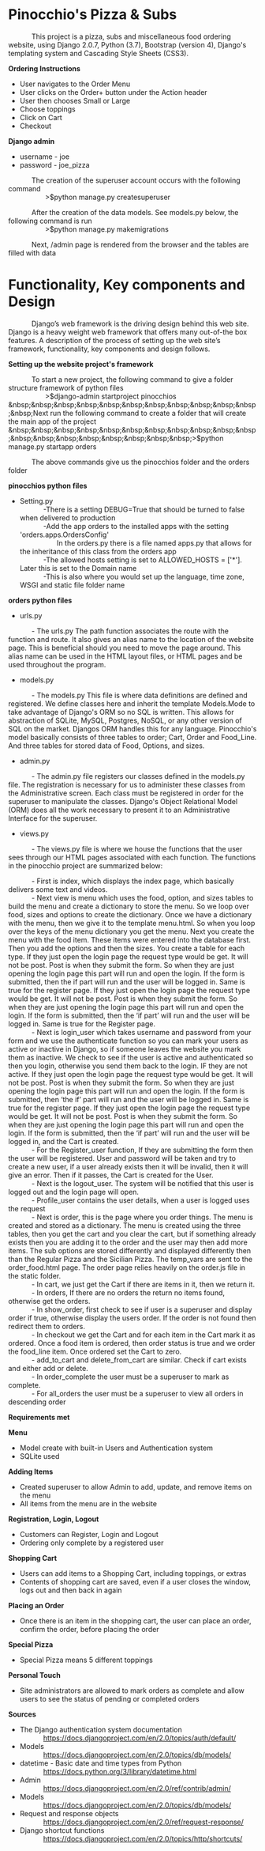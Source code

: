 # Pinocchio's Pizza & Subs  

&nbsp;&nbsp;&nbsp;&nbsp;&nbsp;&nbsp;&nbsp;&nbsp;&nbsp;&nbsp;&nbsp;&nbsp;This project is a pizza, subs and miscellaneous food ordering website, using Django 2.0.7, Python (3.7), Bootstrap (version 4), Django's templating system and Cascading Style Sheets (CSS3).

**Ordering Instructions**

* User navigates to the Order Menu
* User clicks on the Order+ button under the Action header
* User then chooses Small or Large
* Choose toppings
* Click on Cart
* Checkout

**Django admin**

* username - joe
* password - joe_pizza

&nbsp;&nbsp;&nbsp;&nbsp;&nbsp;&nbsp;&nbsp;&nbsp;&nbsp;&nbsp;&nbsp;&nbsp;The creation of the superuser account occurs with the following command    
&nbsp;&nbsp;&nbsp;&nbsp;&nbsp;&nbsp;&nbsp;&nbsp;&nbsp;&nbsp;&nbsp;&nbsp;&nbsp;&nbsp;&nbsp;&nbsp;&nbsp;&nbsp;&nbsp;>$python manage.py createsuperuser  

&nbsp;&nbsp;&nbsp;&nbsp;&nbsp;&nbsp;&nbsp;&nbsp;&nbsp;&nbsp;&nbsp;&nbsp;After the creation of the data models. See models.py below, the following command is run  
&nbsp;&nbsp;&nbsp;&nbsp;&nbsp;&nbsp;&nbsp;&nbsp;&nbsp;&nbsp;&nbsp;&nbsp;&nbsp;&nbsp;&nbsp;&nbsp;&nbsp;&nbsp;&nbsp;>$python manage.py makemigrations  

&nbsp;&nbsp;&nbsp;&nbsp;&nbsp;&nbsp;&nbsp;&nbsp;&nbsp;&nbsp;&nbsp;&nbsp;Next, /admin page is rendered from the browser and the tables are filled with data
# Functionality, Key components and Design

&nbsp;&nbsp;&nbsp;&nbsp;&nbsp;&nbsp;&nbsp;&nbsp;&nbsp;&nbsp;&nbsp;&nbsp;Django’s web framework is the driving design behind this web site.  Django is a heavy weight web framework that offers many out-of-the box features.  A description of the process of setting up the web site’s framework, functionality, key components and design follows.

**Setting up the website project's framework**

&nbsp;&nbsp;&nbsp;&nbsp;&nbsp;&nbsp;&nbsp;&nbsp;&nbsp;&nbsp;&nbsp;&nbsp;To start a new project, the following command to give a folder structure framework of python files   
&nbsp;&nbsp;&nbsp;&nbsp;&nbsp;&nbsp;&nbsp;&nbsp;&nbsp;&nbsp;&nbsp;&nbsp;&nbsp;&nbsp;&nbsp;&nbsp;&nbsp;&nbsp;&nbsp;>$django-admin startproject pinocchios  
&nbsp;&nbsp;&nbsp;&nbsp;&nbsp;&nbsp;&nbsp;&nbsp;&nbsp;&nbsp;&nbsp;&nbsp;Next run the following command to create a folder that will create the main app of the project  
&nbsp;&nbsp;&nbsp;&nbsp;&nbsp;&nbsp;&nbsp;&nbsp;&nbsp;&nbsp;&nbsp;&nbsp;&nbsp;&nbsp;&nbsp;&nbsp;&nbsp;&nbsp;&nbsp;>$python manage.py startapp orders  

&nbsp;&nbsp;&nbsp;&nbsp;&nbsp;&nbsp;&nbsp;&nbsp;&nbsp;&nbsp;&nbsp;&nbsp;The above commands give us the pinocchios folder and the orders folder

**pinocchios python files**

* Setting.py  
&nbsp;&nbsp;&nbsp;&nbsp;&nbsp;&nbsp;&nbsp;&nbsp;&nbsp;&nbsp;&nbsp;&nbsp;-There is a setting DEBUG=True that should be turned to false when delivered to production  
&nbsp;&nbsp;&nbsp;&nbsp;&nbsp;&nbsp;&nbsp;&nbsp;&nbsp;&nbsp;&nbsp;&nbsp;-Add the app orders to the installed apps with the setting 'orders.apps.OrdersConfig'  
&nbsp;&nbsp;&nbsp;&nbsp;&nbsp;&nbsp;&nbsp;&nbsp;&nbsp;&nbsp;&nbsp;&nbsp;&nbsp;&nbsp;&nbsp;&nbsp;&nbsp;&nbsp;&nbsp;In the orders.py there is a file named apps.py that allows for the inheritance of this class from the orders app  
&nbsp;&nbsp;&nbsp;&nbsp;&nbsp;&nbsp;&nbsp;&nbsp;&nbsp;&nbsp;&nbsp;&nbsp;-The allowed hosts setting is set to ALLOWED_HOSTS = ['*']. Later this is set to the Domain name  
&nbsp;&nbsp;&nbsp;&nbsp;&nbsp;&nbsp;&nbsp;&nbsp;&nbsp;&nbsp;&nbsp;&nbsp;-This is also where you would set up the language, time zone, WSGI and static file folder name

**orders python files**

* urls.py

&nbsp;&nbsp;&nbsp;&nbsp;&nbsp;&nbsp;&nbsp;&nbsp;&nbsp;&nbsp;&nbsp;&nbsp;- The urls.py The path function associates the route with the function and route.  It also gives an alias name to the location of the website page.  This is beneficial should you need to move the page around.  This alias name can be used in the HTML layout files, or HTML pages and be used throughout the program.

* models.py

&nbsp;&nbsp;&nbsp;&nbsp;&nbsp;&nbsp;&nbsp;&nbsp;&nbsp;&nbsp;&nbsp;&nbsp;- The models.py This file is where data definitions are defined and registered.  We define classes here and inherit the template Models.Mode to take advantage of Django's ORM so no SQL is written.  This allows for abstraction of SQLite, MySQL, Postgres, NoSQL, or any other version of SQL on the market.  Djangos ORM handles this for any language.  Pinocchio's model basically consists of three tables to order; Cart, Order and Food_Line. And three tables for stored data of Food, Options, and sizes.

* admin.py

&nbsp;&nbsp;&nbsp;&nbsp;&nbsp;&nbsp;&nbsp;&nbsp;&nbsp;&nbsp;&nbsp;&nbsp;- The admin.py file registers our classes defined in the models.py file.  The registration is necessary for us to administer these classes from the Administrative screen.  Each class must be registered in order for the superuser to manipulate the classes.  Django's Object Relational Model (ORM) does all the work necessary to present it to an Administrative Interface for the superuser.  

* views.py

&nbsp;&nbsp;&nbsp;&nbsp;&nbsp;&nbsp;&nbsp;&nbsp;&nbsp;&nbsp;&nbsp;&nbsp;- The views.py file is where we house the functions that the user sees through our HTML pages associated with each function.  The functions in the pinocchio project are summarized below:

&nbsp;&nbsp;&nbsp;&nbsp;&nbsp;&nbsp;&nbsp;&nbsp;&nbsp;&nbsp;&nbsp;&nbsp;- First is index, which displays the index page, which basically delivers some text and videos.  
&nbsp;&nbsp;&nbsp;&nbsp;&nbsp;&nbsp;&nbsp;&nbsp;&nbsp;&nbsp;&nbsp;&nbsp;- Next view is menu which uses the food, option, and sizes tables to build the menu and create a dictionary to store the menu. So we loop over food, sizes and options to create the dictionary.  Once we have a dictionary with the menu, then we give it to the template menu.html.  So when you loop over the keys of the menu dictionary you get the menu. Next you create the menu with the food item.  These items were entered into the database first.  Then you add the options and then the sizes.  You create a table for each type. If they just open the login page the request type would be get. It will not be post. Post is when they submit the form. So when they are just opening the login page this part will run and open the login.  If the form is submitted, then the if part will run and the user will be logged in. Same is true for the register page. If they just open the login page the request type would be get. It will not be post. Post is when they submit the form. So when they are just opening the login page this part will run and open the login.  If the form is submitted, then the ‘if part’ will run and the user will be logged in. Same is true for the Register page.    
&nbsp;&nbsp;&nbsp;&nbsp;&nbsp;&nbsp;&nbsp;&nbsp;&nbsp;&nbsp;&nbsp;&nbsp;- Next is login_user which takes username and password from your form and we use the authenticate function so you can mark your users as active or inactive in Django, so if someone leaves the website you mark them as inactive. We check to see if the user is active and authenticated so then you login, otherwise you send them back to the login. IF they are not active.  If they just open the login page the request type would be get. It will not be post. Post is when they submit the form. So when they are just opening the login page this part will run and open the login. If the form is submitted, then ‘the if’ part will run and the user will be logged in. Same is true for the register page. If they just open the login page the request type would be get. It will not be post. Post is when they submit the form. So when they are just opening the login page this part will run and open the login. If the form is submitted, then the ‘if part’ will run and the user will be logged in, and the Cart is created.  
&nbsp;&nbsp;&nbsp;&nbsp;&nbsp;&nbsp;&nbsp;&nbsp;&nbsp;&nbsp;&nbsp;&nbsp;- For the Register_user function, If they are submitting the form then the user will be registered.  User and password will be taken and try to create a new user, if a user already exists then it will be invalid, then it will give an error.  Then if it passes, the Cart is created for the User.  
&nbsp;&nbsp;&nbsp;&nbsp;&nbsp;&nbsp;&nbsp;&nbsp;&nbsp;&nbsp;&nbsp;&nbsp;- Next is the logout_user. The system will be notified that this user is logged out and the login page will open.  
&nbsp;&nbsp;&nbsp;&nbsp;&nbsp;&nbsp;&nbsp;&nbsp;&nbsp;&nbsp;&nbsp;&nbsp;- Profile_user contains the user details, when a user is logged uses the request  
&nbsp;&nbsp;&nbsp;&nbsp;&nbsp;&nbsp;&nbsp;&nbsp;&nbsp;&nbsp;&nbsp;&nbsp;- Next is order, this is the page where you order things. The menu is created and stored as a dictionary. The menu is created using the three tables, then you get the cart and you clear the cart, but if something already exists then you are adding it to the order and the user may then add more items. The sub options are stored differently and displayed differently then than the Regular Pizza and the Sicilian Pizza. The temp_vars are sent to the order_food.html page. The order page relies heavily on the order.js file in the static folder.  
&nbsp;&nbsp;&nbsp;&nbsp;&nbsp;&nbsp;&nbsp;&nbsp;&nbsp;&nbsp;&nbsp;&nbsp;- In cart, we just get the Cart if there are items in it, then we return it.  
&nbsp;&nbsp;&nbsp;&nbsp;&nbsp;&nbsp;&nbsp;&nbsp;&nbsp;&nbsp;&nbsp;&nbsp;- In orders, If there are no orders the return no items found, otherwise get the orders.  
&nbsp;&nbsp;&nbsp;&nbsp;&nbsp;&nbsp;&nbsp;&nbsp;&nbsp;&nbsp;&nbsp;&nbsp;- In show_order, first check to see if user is a superuser and display order if true, otherwise display the users order. If the order is not found then redirect them to orders.  
&nbsp;&nbsp;&nbsp;&nbsp;&nbsp;&nbsp;&nbsp;&nbsp;&nbsp;&nbsp;&nbsp;&nbsp;- In checkout we get the Cart and for each item in the Cart mark it as ordered.  Once a food item is ordered, then order status is true and we order the food_line item.  Once ordered set the Cart to zero.  
&nbsp;&nbsp;&nbsp;&nbsp;&nbsp;&nbsp;&nbsp;&nbsp;&nbsp;&nbsp;&nbsp;&nbsp;- add_to_cart  and delete_from_cart are similar. Check if cart exists and either add or delete.  
&nbsp;&nbsp;&nbsp;&nbsp;&nbsp;&nbsp;&nbsp;&nbsp;&nbsp;&nbsp;&nbsp;&nbsp;- In order_complete the user must be a superuser to mark as complete.  
&nbsp;&nbsp;&nbsp;&nbsp;&nbsp;&nbsp;&nbsp;&nbsp;&nbsp;&nbsp;&nbsp;&nbsp;- For all_orders the user must be a superuser to view all orders in descending order  


**Requirements met**  

**Menu**
* Model create with built-in Users and Authentication system  
* SQLite used

**Adding Items**
* Created superuser to allow Admin to add, update, and remove items on the menu  
* All items from the menu are in the website

**Registration, Login, Logout**
* Customers can Register, Login and Logout  
* Ordering only complete by a registered user  

**Shopping Cart**
* Users can add items to a Shopping Cart, including toppings, or extras  
* Contents of shopping cart are saved, even if a user closes the window, logs out and then back in again

**Placing an Order**
* Once there is an item in the shopping cart, the user can place an order, confirm the order, before placing the order

**Special Pizza**
* Special Pizza means 5 different toppings

**Personal Touch**
* Site administrators are allowed to mark orders as complete and allow users to see the status of pending or completed orders


**Sources**

* The Django authentication system documentation  
&nbsp;&nbsp;&nbsp;&nbsp;&nbsp;&nbsp;&nbsp;&nbsp;&nbsp;&nbsp;&nbsp;&nbsp;https://docs.djangoproject.com/en/2.0/topics/auth/default/  
* Models  
&nbsp;&nbsp;&nbsp;&nbsp;&nbsp;&nbsp;&nbsp;&nbsp;&nbsp;&nbsp;&nbsp;&nbsp;https://docs.djangoproject.com/en/2.0/topics/db/models/  
* datetime - Basic date and time types from Python  
&nbsp;&nbsp;&nbsp;&nbsp;&nbsp;&nbsp;&nbsp;&nbsp;&nbsp;&nbsp;&nbsp;&nbsp;https://docs.python.org/3/library/datetime.html  
* Admin  
&nbsp;&nbsp;&nbsp;&nbsp;&nbsp;&nbsp;&nbsp;&nbsp;&nbsp;&nbsp;&nbsp;&nbsp;https://docs.djangoproject.com/en/2.0/ref/contrib/admin/  
* Models  
&nbsp;&nbsp;&nbsp;&nbsp;&nbsp;&nbsp;&nbsp;&nbsp;&nbsp;&nbsp;&nbsp;&nbsp;https://docs.djangoproject.com/en/2.0/topics/db/models/  
* Request and response objects  
&nbsp;&nbsp;&nbsp;&nbsp;&nbsp;&nbsp;&nbsp;&nbsp;&nbsp;&nbsp;&nbsp;&nbsp;https://docs.djangoproject.com/en/2.0/ref/request-response/  
* Django shortcut functions  
&nbsp;&nbsp;&nbsp;&nbsp;&nbsp;&nbsp;&nbsp;&nbsp;&nbsp;&nbsp;&nbsp;&nbsp;https://docs.djangoproject.com/en/2.0/topics/http/shortcuts/  


